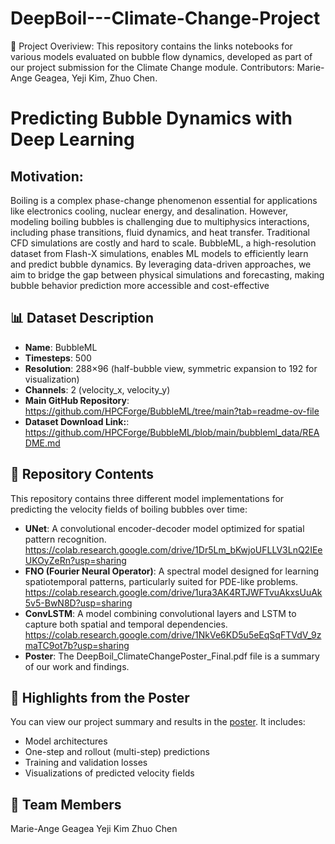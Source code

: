 # DeepBoil---Climate-Change-Project

📘 Project Overiview:
This repository contains the links notebooks for various models evaluated on bubble flow dynamics, developed as part of our project submission for the Climate Change module. Contributors: Marie-Ange Geagea, Yeji Kim, Zhuo Chen.

# Predicting Bubble Dynamics with Deep Learning

## Motivation: 
Boiling is a complex phase-change phenomenon essential for applications like electronics cooling, nuclear energy, and desalination. However,
modeling boiling bubbles is challenging due to multiphysics interactions, including phase transitions, fluid dynamics, and heat transfer.
Traditional CFD simulations are costly and hard to scale. BubbleML, a high-resolution dataset from Flash-X simulations, enables ML models to
efficiently learn and predict bubble dynamics. By leveraging data-driven approaches, we aim to bridge the gap between physical simulations and
forecasting, making bubble behavior prediction more accessible and cost-effective

## 📊 Dataset Description

- **Name**: BubbleML
- **Timesteps**: 500
- **Resolution**: 288×96 (half-bubble view, symmetric expansion to 192 for visualization)
- **Channels**: 2 (velocity_x, velocity_y)
- **Main GitHub Repository**: https://github.com/HPCForge/BubbleML/tree/main?tab=readme-ov-file 
- **Dataset Download Link:**: https://github.com/HPCForge/BubbleML/blob/main/bubbleml_data/README.md

## 📁 Repository Contents

This repository contains three different model implementations for predicting the velocity fields of boiling bubbles over time:

- **UNet**: A convolutional encoder-decoder model optimized for spatial pattern recognition. https://colab.research.google.com/drive/1Dr5Lm_bKwjoUFLLV3LnQ2IEeUKOyZeRn?usp=sharing
- **FNO (Fourier Neural Operator)**: A spectral model designed for learning spatiotemporal patterns, particularly suited for PDE-like problems. https://colab.research.google.com/drive/1ura3AK4RTJWFTvuAkxsUuAk5v5-BwN8D?usp=sharing
- **ConvLSTM**: A model combining convolutional layers and LSTM to capture both spatial and temporal dependencies. https://colab.research.google.com/drive/1NkVe6KD5u5eEqSqFTVdV_9zmaTC9ot7b?usp=sharing
- **Poster**: The DeepBoil_ClimateChangePoster_Final.pdf file is a summary of our work and findings. 

## 📌 Highlights from the Poster

You can view our project summary and results in the [poster](./poster/DeepBoil_ClimateChangePoster_Final.pdf). It includes:
- Model architectures
- One-step and rollout (multi-step) predictions
- Training and validation losses
- Visualizations of predicted velocity fields

## 👥 Team Members
Marie-Ange Geagea
Yeji Kim
Zhuo Chen
